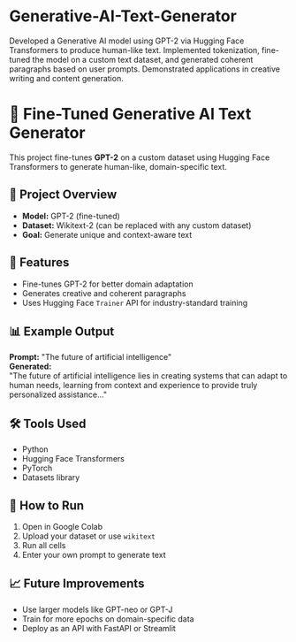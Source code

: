 # Generative-AI-Text-Generator
Developed a Generative AI model using GPT-2 via Hugging Face Transformers to produce human-like text. Implemented tokenization, fine-tuned the model on a custom text dataset, and generated coherent paragraphs based on user prompts. Demonstrated applications in creative writing and content generation.

# 📝 Fine-Tuned Generative AI Text Generator

This project fine-tunes **GPT-2** on a custom dataset using Hugging Face Transformers to generate human-like, domain-specific text.


## 📌 Project Overview
- **Model:** GPT-2 (fine-tuned)
- **Dataset:** Wikitext-2 (can be replaced with any custom dataset)
- **Goal:** Generate unique and context-aware text


## 🚀 Features
- Fine-tunes GPT-2 for better domain adaptation
- Generates creative and coherent paragraphs
- Uses Hugging Face `Trainer` API for industry-standard training


## 📊 Example Output
**Prompt:** "The future of artificial intelligence"  
**Generated:**  
"The future of artificial intelligence lies in creating systems that can adapt to human needs, learning from context and experience to provide truly personalized assistance..."


## 🛠 Tools Used
- Python
- Hugging Face Transformers
- PyTorch
- Datasets library


## 📜 How to Run
1. Open in Google Colab
2. Upload your dataset or use `wikitext`
3. Run all cells
4. Enter your own prompt to generate text


## 📈 Future Improvements
- Use larger models like GPT-neo or GPT-J
- Train for more epochs on domain-specific data
- Deploy as an API with FastAPI or Streamlit
